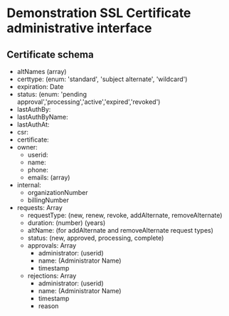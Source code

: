 Demonstration SSL Certificate administrative interface
==============

Certificate schema
----------

*  altNames (array)
*  certtype: (enum: 'standard', 'subject alternate', 'wildcard')
*  expiration: Date
*  status: (enum: 'pending approval','processing','active','expired','revoked')
*  lastAuthBy:
*  lastAuthByName:
*  lastAuthAt:
*  csr:
*  certificate:
*  owner:
   * userid:
   * name:
   * phone:
   * emails: (array)
*  internal:
   *  organizationNumber
   *  billingNumber
*  requests: Array
   *  requestType: (new, renew, revoke, addAlternate, removeAlternate)
   *  duration: (number) (years)
   *  altName: (for addAlternate and removeAlternate request types)
   *  status: (new, approved, processing, complete)
   *  approvals: Array
      * administrator: (userid)
      * name: (Administrator Name)
      * timestamp
   *  rejections: Array
      * administrator: (userid)
      * name: (Administrator Name)
      * timestamp
      * reason
